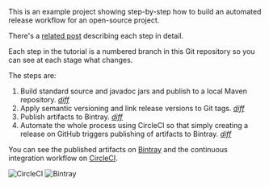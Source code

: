 This is an example project showing step-by-step how to build an automated release workflow for an open-source project.

There's a [related post](https://medium.com/@rfletcher_96265/an-automated-release-workflow-using-gradle-nebula-bintray-circleci-694e65184348) describing each step in detail.

Each step in the tutorial is a numbered branch in this Git repository so you can see at each stage what changes.

The steps are:

1. Build standard source and javadoc jars and publish to a local Maven repository. _[diff](https://github.com/robfletcher/gradle-release-demo/compare/1-build)_
2. Apply semantic versioning and link release versions to Git tags. _[diff](https://github.com/robfletcher/gradle-release-demo/compare/1-build...2-versioning)_
3. Publish artifacts to Bintray. _[diff](https://github.com/robfletcher/gradle-release-demo/compare/2-versioning...3-publish)_
4. Automate the whole process using CircleCI so that simply creating a release on GitHub triggers publishing of artifacts to Bintray. _[diff](https://github.com/robfletcher/gradle-release-demo/compare/3-publish...4-automate)_

You can see the published artifacts on [Bintray](https://bintray.com/robfletcher/demo/) and the continuous integration workflow on [CircleCI](https://circleci.com/gh/robfletcher/gradle-release-demo).

![CircleCI](https://img.shields.io/circleci/project/github/robfletcher/gradle-release-demo.svg?style=for-the-badge)
![Bintray](https://img.shields.io/bintray/v/robfletcher/demo/demo-core.svg?style=for-the-badge)